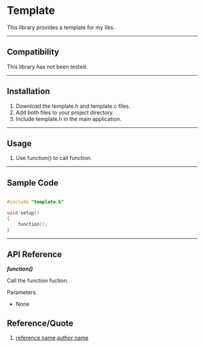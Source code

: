# Template

This library provides a template for my libs.

---

## Compatibility

This library has not been tested.

---

## Installation

1. Download the template.h and template.c files.
2. Add both files to your project directory.
3. Include template.h in the main application.

---

## Usage

1. Use function() to call function.

---

## Sample Code

```c

#include "template.h"

void setup()
{
    function();
}

```

---

## API Reference

***function()***

Call the function fuction.

Parameters.

- None

## Reference/Quote

1. [reference name](reference.url).[author name](author.url)